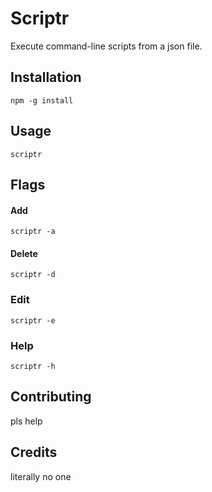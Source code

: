 # Scriptr

Execute command-line scripts from a json file.

## Installation

```shell
npm -g install
```

## Usage

```shell
scriptr
```

## Flags
#### Add
```shell
scriptr -a
```
#### Delete
```shell
scriptr -d
```
### Edit
```shell
scriptr -e
```
### Help
```shell
scriptr -h
```

## Contributing

pls help

## Credits

literally no one
